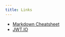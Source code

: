 ```yaml
---
title: Links
---
```


* [Markdown Cheatsheet](https://github.com/adam-p/markdown-here/wiki/Markdown-Cheatsheet)
* [JWT.IO](https://jwt.io/)
